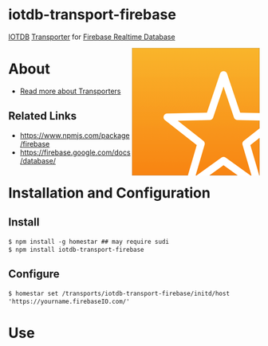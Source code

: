 # iotdb-transport-firebase
[IOTDB](https://github.com/dpjanes/node-iotdb) 
[Transporter](https://github.com/dpjanes/node-iotdb/blob/master/docs/transporters.md)
for
[Firebase Realtime Database](https://firebase.google.com/docs/database/)

<img src="https://raw.githubusercontent.com/dpjanes/iotdb-homestar/master/docs/HomeStar.png" align="right" />

# About

* [Read more about Transporters](https://github.com/dpjanes/node-iotdb/blob/master/docs/transporters.md)

## Related Links

* https://www.npmjs.com/package/firebase
* https://firebase.google.com/docs/database/

# Installation and Configuration

## Install

    $ npm install -g homestar ## may require sudi
    $ npm install iotdb-transport-firebase

## Configure

    $ homestar set /transports/iotdb-transport-firebase/initd/host 'https://yourname.firebaseIO.com/'

# Use
